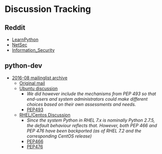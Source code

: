 # Discussion Tracking

## Reddit

* [LearnPython](https://www.reddit.com/r/Python/comments/4x20kq/pythonbased_tls_tester_tool/)
* [NetSec](https://www.reddit.com/r/netsec/comments/4x1z36/pythonbased_tls_tester_tool/)
* [Information_Security](https://www.reddit.com/r/Information_Security/comments/4x1xbh/pythonbased_tls_tester_tool/)

## python-dev

* [2016-08 mailinglist archive](https://mail.python.org/pipermail/python-dev/2016-August/145815.html)
  * [Original mail](python-dev-reachout.md)
  * [Ubuntu discussion](https://mail.python.org/pipermail/python-dev/2016-August/145822.html)
    *  *We did however include the mechanisms from PEP 493 so that end-users and system administrators could make different choices based on their own assessments and needs.*
    * [PEP493](https://www.python.org/dev/peps/pep-0493/)
   * [RHEL/Centos Discussion](https://mail.python.org/pipermail/python-dev/2016-August/145831.html)
     * *Since the system Python in RHEL 7.x is nominally Python 2.7.5, the default behaviour reflects that. However, both PEP 466 and PEP 476 have been backported (as of RHEL 7.2 and the corresponding CentOS release)*
     * [PEP466](https://www.python.org/dev/peps/pep-0466/)
     * [PEP476](https://www.python.org/dev/peps/pep-0476/)
